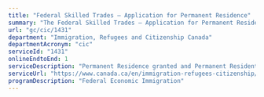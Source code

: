 ```yaml
---
title: "Federal Skilled Trades – Application for Permanent Residence"
summary: "The Federal Skilled Trades – Application for Permanent Residence service from Immigration, Refugees and Citizenship Canada is available end-to-end online, according to the GC Service Inventory."
url: "gc/cic/1431"
department: "Immigration, Refugees and Citizenship Canada"
departmentAcronym: "cic"
serviceId: "1431"
onlineEndtoEnd: 1
serviceDescription: "Permanent Residence granted and Permanent Resident card issued to skilled trades workers on the basis of their ability to become economically established in Canada and their intention to reside in a province other than the province of Quebec."
serviceUrl: "https://www.canada.ca/en/immigration-refugees-citizenship/services/immigrate-canada/express-entry/eligibility/skilled-trades.html"
programDescription: "Federal Economic Immigration"
---
```

